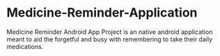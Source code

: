 # Medicine-Reminder-Application
Medicine Reminder Android App Project is an native android application meant to aid the forgetful and busy with remembering to take their daily medications.
